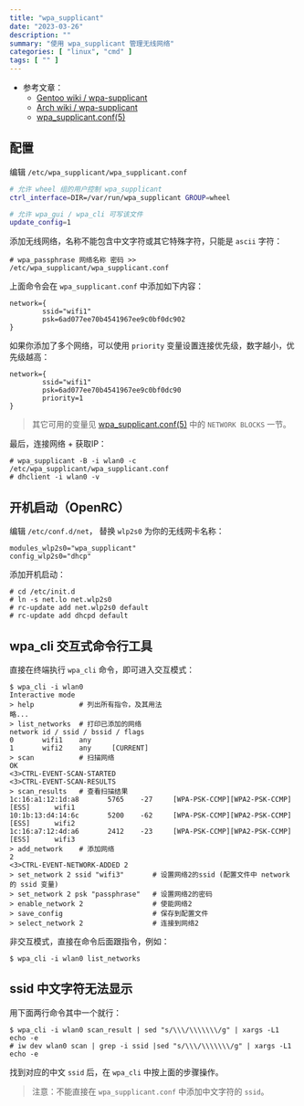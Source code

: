 ```yaml
---
title: "wpa_supplicant"
date: "2023-03-26"
description: ""
summary: "使用 wpa_supplicant 管理无线网络"
categories: [ "linux", "cmd" ]
tags: [ "" ]
---
```



- 参考文章：
  - [Gentoo wiki / wpa-supplicant](https://wiki.gentoo.org/wiki/Wpa_supplicant)
  - [Arch wiki / wpa-supplicant](https://wiki.archlinux.org/title/Wpa_supplicant)
  - [wpa_supplicant.conf(5)](https://www.daemon-systems.org/man/wpa_supplicant.conf.5.html)


## 配置

编辑 `/etc/wpa_supplicant/wpa_supplicant.conf`

```bash
# 允许 wheel 组的用户控制 wpa_supplicant
ctrl_interface=DIR=/var/run/wpa_supplicant GROUP=wheel

# 允许 wpa_gui / wpa_cli 可写该文件
update_config=1
```

添加无线网络，名称不能包含中文字符或其它特殊字符，只能是 `ascii` 字符：

```
# wpa_passphrase 网络名称 密码 >> /etc/wpa_supplicant/wpa_supplicant.conf
```

上面命令会在 `wpa_supplicant.conf` 中添加如下内容：

```
network={
        ssid="wifi1"
        psk=6ad077ee70b4541967ee9c0bf0dc902
}
```

如果你添加了多个网络，可以使用 `priority` 变量设置连接优先级，数字越小，优先级越高：

```
network={
        ssid="wifi1"
        psk=6ad077ee70b4541967ee9c0bf0dc90
        priority=1
}
```

> 其它可用的变量见 [wpa_supplicant.conf(5)](https://www.daemon-systems.org/man/wpa_supplicant.conf.5.html) 中的 `NETWORK BLOCKS` 一节。

最后，连接网络 + 获取IP：

```
# wpa_supplicant -B -i wlan0 -c /etc/wpa_supplicant/wpa_supplicant.conf
# dhclient -i wlan0 -v
```

 

## 开机启动（OpenRC）

编辑 `/etc/conf.d/net`， 替换 `wlp2s0` 为你的无线网卡名称：

```
modules_wlp2s0="wpa_supplicant"
config_wlp2s0="dhcp"
```


添加开机启动：

```
# cd /etc/init.d
# ln -s net.lo net.wlp2s0
# rc-update add net.wlp2s0 default
# rc-update add dhcpd default
```

## wpa_cli 交互式命令行工具

直接在终端执行 `wpa_cli` 命令，即可进入交互模式：

```bash-session
$ wpa_cli -i wlan0
Interactive mode
> help           # 列出所有指令，及其用法
略...
> list_networks  # 打印已添加的网络
network id / ssid / bssid / flags
0       wifi1    any
1       wifi2    any     [CURRENT]
> scan           # 扫描网络
OK
<3>CTRL-EVENT-SCAN-STARTED
<3>CTRL-EVENT-SCAN-RESULTS
> scan_results   # 查看扫描结果
1c:16:a1:12:1d:a8       5765    -27     [WPA-PSK-CCMP][WPA2-PSK-CCMP][ESS]      wifi1
10:1b:13:d4:14:6c       5200    -62     [WPA-PSK-CCMP][WPA2-PSK-CCMP][ESS]      wifi2
1c:16:a7:12:4d:a6       2412    -23     [WPA-PSK-CCMP][WPA2-PSK-CCMP][ESS]      wifi3
> add_network    # 添加网络
2
<3>CTRL-EVENT-NETWORK-ADDED 2
> set_network 2 ssid "wifi3"       # 设置网络2的ssid (配置文件中 network 的 ssid 变量)
> set_network 2 psk "passphrase"   # 设置网络2的密码
> enable_network 2                 # 使能网络2
> save_config                      # 保存到配置文件
> select_network 2                 # 连接到网络2
```

非交互模式，直接在命令后面跟指令，例如：

```console
$ wpa_cli -i wlan0 list_networks
```

## ssid 中文字符无法显示

用下面两行命令其中一个就行：

```
$ wpa_cli -i wlan0 scan_result | sed "s/\\\/\\\\\\\/g" | xargs -L1 echo -e
# iw dev wlan0 scan | grep -i ssid |sed "s/\\\/\\\\\\\/g" | xargs -L1 echo -e
```

找到对应的中文 `ssid` 后，在 `wpa_cli` 中按上面的步骤操作。

> 注意：不能直接在 `wpa_supplicant.conf` 中添加中文字符的 `ssid`。
